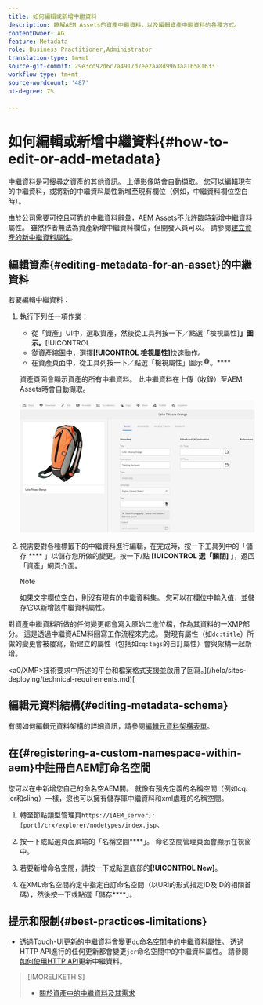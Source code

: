 ```yaml
---
title: 如何編輯或新增中繼資料
description: 瞭解AEM Assets的資產中繼資料，以及編輯資產中繼資料的各種方式。
contentOwner: AG
feature: Metadata
role: Business Practitioner,Administrator
translation-type: tm+mt
source-git-commit: 29e3cd92d6c7a4917d7ee2aa8d9963aa16581633
workflow-type: tm+mt
source-wordcount: '487'
ht-degree: 7%

---
```



# 如何編輯或新增中繼資料{#how-to-edit-or-add-metadata}

中繼資料是可搜尋之資產的其他資訊。 上傳影像時會自動擷取。 您可以編輯現有的中繼資料，或將新的中繼資料屬性新增至現有欄位（例如，中繼資料欄位空白時）。

由於公司需要可控且可靠的中繼資料辭彙，AEM Assets不允許臨時新增中繼資料屬性。 雖然作者無法為資產新增中繼資料欄位，但開發人員可以。 請參閱[建立資產的新中繼資料屬性](meta-edit.md#editing-metadata-schema)。

## 編輯資產{#editing-metadata-for-an-asset}的中繼資料

若要編輯中繼資料：

1. 執行下列任一項作業：

   * 從「資產」UI中，選取資產，然後從工具列按一下／點選「檢視屬性&#x200B;]**」圖示。**[!UICONTROL 
   * 從資產縮圖中，選擇&#x200B;**[!UICONTROL 檢視屬性]**&#x200B;快速動作。
   * 在資產頁面中，從工具列按一下／點選「檢視屬性」圖示![資訊圖示](assets/do-not-localize/info_icon.png)。****

   資產頁面會顯示資產的所有中繼資料。 此中繼資料在上傳（收錄）至AEM Assets時會自動擷取。

   ![chlimage_1-169](assets/chlimage_1-169.png)

1. 視需要對各種標籤下的中繼資料進行編輯，在完成時，按一下工具列中的「儲存 **** 」以儲存您所做的變更。按一下/點 **[!UICONTROL 選「關閉]** 」，返回「資產」網頁介面。

   >[!NOTE]
   >
   >如果文字欄位空白，則沒有現有的中繼資料集。 您可以在欄位中輸入值，並儲存它以新增該中繼資料屬性。

對資產中繼資料所做的任何變更都會寫入原始二進位檔，作為其資料的一XMP部分。 這是透過中繼資AEM料回寫工作流程來完成。 對現有屬性（如`dc:title`）所做的變更會被覆寫，新建立的屬性（包括如`cq:tags`的自訂屬性）會與架構一起新增。

&lt;a0/XMP>技術要求中所述的平台和檔案格式支援並啟用了回寫。](/help/sites-deploying/technical-requirements.md)[

## 編輯元資料結構{#editing-metadata-schema}

有關如何編輯元資料架構的詳細資訊，請參閱[編輯元資料架構表單](metadata-schemas.md#editing-metadata-schema-forms)。

## 在{#registering-a-custom-namespace-within-aem}中註冊自AEM訂命名空間

您可以在中新增您自己的命名空AEM間。 就像有預先定義的名稱空間（例如cq、jcr和sling）一樣，您也可以擁有儲存庫中繼資料和xml處理的名稱空間。

1. 轉至節點類型管理頁`https://[AEM_server]:[port]/crx/explorer/nodetypes/index.jsp`。
1. 按一下或點選頁面頂端的「名稱空間&#x200B;****」。 命名空間管理頁面會顯示在視窗中。

1. 若要新增命名空間，請按一下或點選底部的&#x200B;**[!UICONTROL New]**。
1. 在XML命名空間約定中指定自訂命名空間（以URI的形式指定ID及ID的相關首碼），然後按一下或點選「儲存&#x200B;****」。

## 提示和限制{#best-practices-limitations}

* 透過Touch-UI更新的中繼資料會變更`dc`命名空間中的中繼資料屬性。 透過HTTP API進行的任何更新都會變更`jcr`命名空間中的中繼資料屬性。 請參閱[如何使用HTTP API](/help/assets/mac-api-assets.md#update-asset-metadata)更新中繼資料。

>[!MORELIKETHIS]
>
>* [關於資產中的中繼資料及其需求](metadata.md)